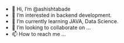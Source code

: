 - 👋 Hi, I’m @ashishtabade
- 👀 I’m interested in backend development.
- 🌱 I’m currently learning JAVA, Data Science.
- 💞️ I’m looking to collaborate on ...
- 📫 How to reach me ...

<!---
ashishtabade/ashishtabade is a ✨ special ✨ repository because its `README.md` (this file) appears on your GitHub profile.
You can click the Preview link to take a look at your changes.
--->
